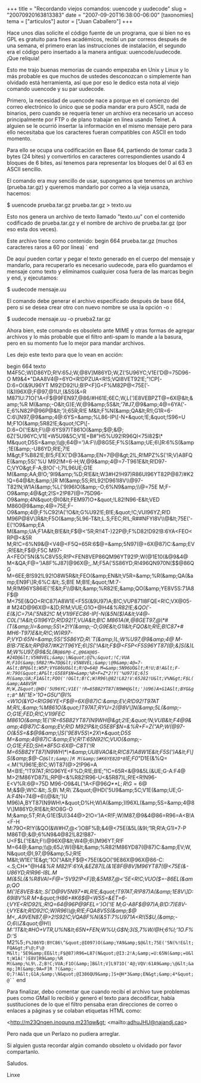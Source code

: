 +++
title = "Recordando viejos comandos: uuencode y uudecode"
slug = "20070920163813383"
date = "2007-09-20T16:38:00-06:00"
[taxonomies]
tema = ["articulos"]
autor = ["Juan Caballero"]
+++

Hace unos días solicite el código fuente de un programa, que si bien no
es GPL es gratuito para fines académicos, recibí un par correos después
de una semana, el primero eran las instrucciones de instalación, el
segundo era el código pero insertado a la manera antigua:
uuencode/uudecode. ¡Que reliquia!

<!-- more -->
Esto me trajo buenas memorias de cuando empezaba en Unix y Linux y lo
más probable es que muchos de ustedes desconozcan o simplemente han
olvidado está herramienta, así que por eso le dedico esta nota al viejo
comando uuencode y su par uudecode.

Primero, la necesidad de uuencode nace a porque en el comienzo del
correo electrónico lo único que se podia mandar era puro ASCII, nada de
binarios, pero cuando se requería tener un archivo era necesario un
acceso principalmente por FTP o de plano trabajar en línea usando
Telnet. A alguien se le ocurrió insertar la información en el mismo
mensaje pero para ello necesitaba que los caracteres fueran compatibles
con ASCII en todo momento.

Para ello se ocupa una codificación en Base 64, partiendo de tomar cada
3 bytes (24 bites) y convertirlos en caracteres correspondientes usando
4 bloques de 6 bites, así tenemos para representar los bloques del 0 al
63 en ASCII sencillo.

El comando era muy sencillo de usar, supongamos que tenemos un archivo
(prueba.tar.gz) y queremos mandarlo por correo a la vieja usanza,
hacemos:

$ uuencode prueba.tar.gz prueba.tar.gz \> texto.uu

Esto nos genera un archivo de texto llamado "texto.uu" con el contenido
codificado de prueba.tar.gz y el nombre de archivo de prueba.tar.gz (por
eso esta dos veces).

Este archivo tiene como contenido: begin 664 prueba.tar.gz (muchos
caracteres raros a 60 por línea) \` end

De aquí pueden cortar y pegar el texto generado en el cuerpo del mensaje
y mandarlo, para recuperarlo es necesario uudecode, para ello guardamos
el mensaje como texto y eliminamos cualquier cosa fuera de las marcas
begin y end, y ejecutamos:

$ uudecode mensaje.uu

El comando debe generar el archivo especificado después de base 664,
pero si se desea crear otro con nuevo nombre se usa la opción -o :

$ uudecode mensaje.uu -o prueba2.tar.gz

Ahora bien, este comando es obsoleto ante MIME y otras formas de agregar
archivos y lo más probable que el filtro anti-spam lo mande a la basura,
pero en su momento fue lo mejor para mandar archivos.

Les dejo este texto para que lo vean en acción:

begin 664 texto
M4F5C;W)D86YD;R!V:65J;W,@8V\]M86YD;W,Z(‘5U96YC;V1E(’D@=75D96-O
M9&4*"DAA8V4@=6YO\<R!DPZUA\<R!S;VQI8VET92!E;"!CP\[-D:6=O(&9U96YT
M92!D92!U;B!P\<F\]G\<F%M82P@\<75E(’-I(&)I96X@;F@97,@1U!,(&5S(&=R
M871U:71O(’!A\<F$@9FEN97,@86/#H61E;6EC;W,L(')E8VEBPZT@=6X@&lt;&amp;%R M(&amp;-O&lt;G)E;W,@9&amp;5S&lt;'7#J7,@9&amp;4@=6YA('-E;6%N82P@96P@&lt;')I;65R;R!E M&lt;F%N(&amp;QA&lt;R!I;G1R=6-C:6\]N97,@9&amp;4@:6YS=&amp;%L86-IP\[-N+&quot;!E;&quot;!S96=U M;F1O(&amp;5R82!E;&quot;!CP\[-D:6=O('!E&lt;F\\@:6YS97)T861O(&amp;$@;&@; 6Z(’5U96YC;V1E+W5U9&5C;V1E+B#"H5%U92!R96QI\<75I82$\* M&quot;D5S=&amp;\\@;64@=')A:F\\@8G5E;F%S(&amp;UE;6\]R:6%S(&amp;1E(&amp;-U86YD;R!E;7!E M&gt;F%B82!E;B!5;FEX('D@3&amp;EN=7@@&gt;2!L;R!MPZ%S('!R;V)A8FQE(&amp;5S('%U M92!M=6-H;W,@9&amp;4@=7-T961E&lt;R!D97-C;VYO&gt;F-A;B!O('-I;7!L96UE;G1E M(&amp;AA;B!O;'9I9&amp;%D;R!E&lt;W3#H2!H97)R86UI96YT82P@87/#K2!Q=64@&lt;&amp;\]R M(&amp;5S;R!L92!D961I8V\\@97-T82!N;W1A(&amp;%L('9I96IO(&amp;-O;6%N9&amp;\\@=75E M;F-O9&amp;4@&gt;2!S=2!P87(@=75D96-O9&amp;4N&quot;@I0&lt;FEM97)O+&quot;!L82!N96-E&lt;VED M860@9&amp;4@=75E;F-O9&amp;4@;F%C92!A('!O&lt;G%U92!E;B!E;&quot;!C;VUI96YZ;R!D M96P@8V\]R&lt;F5O(&amp;5L96-T&lt;L.S;FEC;R!L;R##NFYI8V\\@&lt;75E('-E('!O9&amp;EA M(&amp;UA;F1A&lt;B!E&lt;F$@\<’5R;R!!4T-)22P@;F%D82!D92!B:6YA\<FEO\<RP@\<&5R
M;R!C=6%N9&@\<V4@\<F5Q=65R:6$@=&amp;5N97(@=6X@87)C:&amp;EV;R!E&lt;F$@;F5C
M97-A\<FEO(’5N(&%C8V5S;R!P\<FEN8VEP86QM96YT92!P;W(@1E10(&@9&4@
M\<&QA;F@=’)A8F%J87(@96X@;,.M;F5A(’5S86YD;R!496QN970N($$@86QG M=6EE;B!S92!L92!O8W5R&lt;FEO(&amp;EN&lt;V5R=&amp;%R(&amp;QA(&amp;EN9F\]R;6%C:&lt;.S;B!E M;B!E;&quot;!M:7-M;R!M96YS86IE('!E&lt;F\\@&lt;&amp;%R82!E;&amp;QO(&amp;YE8V5S:71A8F$@
M\<75E(&QO\<R!C87)A8W1E\<F5S(&9U97)A;B!C;VUP871I8FQE\<R!C;VX@05-#
M24D@96X@=&\]D;R!M;VUE;G1O+@H*4&%R82!E;&QO(’-E(&\]C=7!A(’5N82!C
M;V1I9FEC86-IP\[-N(&5N($)A&lt;V4@-C0L('!A&lt;G1I96YD;R!D92!T;VUA&lt;B!C M861A(#,@8GET97,@\*#(T(&amp;)I=&amp;5S\*2!Y(&amp;-O;G9E&lt;G1I&lt;FQO&lt;R!E;B!C87+# MH6-T97)E&lt;R!C;W)R97-P;VYD:65N=&amp;5S('5S86YD;R\`T(&amp;)L;W%U97,@9&amp;4@ M-B!B:71E&lt;RP@87/#K2!T96YE;6\]S('!A&lt;F$@\<F5P\<F5S96YT87(@;&\]S(&)L
M;W%U97,@9&amp;5L(#`@86P@-C,@96X@05-#24D@&lt;V5N8VEL;&amp;\N&quot;@I%;&quot;!C;VUA M;F1O(&amp;5R82!M=7D@&lt;V5N8VEL;&amp;\@9&amp;4@=7-A&lt;BP@&lt;W5P;VYG86UO&lt;R!Q=64@ M=&amp;5N96UO&lt;R!U;B!A&lt;F-H:79O(&quot;AP&lt;G5E8F$N=&amp;%R+F=Z*2!Y('%U97)E;6]S M(&amp;UA;F1A&lt;FQO('!O&lt;B!C;W)R96\@82!L82!V:65J82!U&lt;V%N&gt;F$L(&amp;AA8V5M M;W,Z&quot;@HD('5U96YC;V1E('!R=65B82YT87(N9WH@&lt;')U96)A+G1A&lt;BYG&gt;B`^
M(’1E\>’1O+G5U"@I%\<W1O(&YO\<R!G96YE\<F$@=6X@87)C:&amp;EV;R!D92!T97AT M;R!L;&amp;%M861O(&quot;)T97AT;RYU=2(@8V\]N(&amp;5L(&amp;-O;G1E;FED;R!C;V1I9FEC M861O(&amp;1E('!R=65B82YT87(N9WH@&gt;2!E;&quot;!N;VUB&lt;F4@9&amp;4@87)C:&amp;EV;R!D M92!P&lt;G5E8F$N=&%R+F=Z("AP;W(@97-O(&5S=&$@9&amp;\]S('9E8V5S\*2X\*&quot;D5S M=&amp;4@87)C:&amp;EV;R!T:65N92!C;VUO(&amp;-O;G1E;FED;SH\*8F5G:6X@-C8T('!R M=65B82YT87(N9WH\*\*&amp;UU8VAO&lt;R!C87)A8W1E&lt;F5S(')A&lt;F\]S(&amp;$@-C`@&lt;&amp;]R M(&amp;S#K6YE82D*8`IE;F0*"D1E(&%Q=\<.M(‘!U961E;B!C;W)T87(@\>2!P96=A
M\<B!E;"!T97AT;R!G96YE\<F%D;R!E;B!E;"!C=65R\<&@9&5L(&UE;G-A:F4@
M\>2!M86YD87)L;RP@\<&%R82!R96-U\<&5R87)L;R!E\<R!N96-E\<V%R:6@=75D
M96-O9&4L(’!A\<F@96*Q**L*; *R*!*G* = 6@
M;&$@;W!C:&lt;.S;B\`M;R\`Z&quot;@HD('5U9&amp;5C;V1E(&amp;UE;G-A:F4N=74@+6\\@&lt;')U M96)A,BYT87(N9WH\*&quot;D%H;W)A(&amp;)I96XL(&amp;5S=&amp;4@8V\]M86YD;R!E&lt;R!O8G-O M;&amp;5T;R!A;G1E($U)344@\>2!O=‘)A\<R!F;W)M87,@9&amp;4@86=R96=A\<B!A\<F-H
M:79O\<R!Y(&QO(&W#H7,@\<’)O8F%B;&4@\<75E(&5L(&9I;‘1R;R!A;G1I+7-P
M86T@;&@;6%N9&4@82!L82!B87-U\<F$L('!E&lt;F\\@96X@&lt;W4@;6\]M96YT;R!F M=64@;&amp;\\@;65J;W(@&lt;&amp;%R82!M86YD87(@87)C:&amp;EV;W,N&quot;@I,97,@9&amp;5J;R!E M&lt;W1E('1E&gt;'1O('!A&lt;F$@\<75E(&QO(’9E86X@96X@86-C:\<.S;CH*"@H*4&%R
M82!F:6YA;&EZ87(L(&1E8F@8V\]M96YT87(@\<75E(&-U86YD;R!R96-I8L.M
M(&5L(&%R8VAI=F@=’5V92!P\<F\]B;&5M87,@\<’5E\<R!C;VUO($=-86EL(&amp;QO M(')E8VEB:&lt;.S('D@9V5N97+#LR!E;&quot;!T97AT;R!P87)A(&amp;1E8V\]D:69I8V%R M+&quot;!H86+#K6$@\<W5S=&ET=6-I;VYE\<R!D92!L;R!Q=64@96P@9FEL=’)O(’!E
M;G-A8F$@97)A;B!D:7)E8V-I;VYE&lt;R!D92!C;W)R96\\@;R!E;FQA8V5S(&amp;$@
M\<,.A9VEN87,@\>2!S92!C;VQA8F%N(&5T:7%U971A\<R!(5$U,(&amp;-O;6\\Z&quot;@H\\
M:'1T&lt;#HO+VTR,U%N&lt;65N+FEN;W%U;G$N;3(S,7%W/@H;6%I;’1O.F%D:’5*
M2%5``` ;F%J86YD:BYC86\^&quot;@I097)O(&amp;YA9&amp;$@&lt;75E('5N(%!E&lt;FQA&gt;F\@;F\@ M&lt;'5E9&amp;EE&lt;F$@87)R96=L87(N&quot;@I3:2!A;&amp;=U:65N(&amp;=U&lt;W1A(')E8V]R9&amp;%R M(&amp;%L9\.Z;B!C;VUA;F1O(&amp;]B&lt;V]L971O('4@;VQV:61A9&amp;\@&lt;&amp;]R(&amp;9A=F]R ?(&amp;-O;7!A&lt;G1A;&amp;\N&quot;@I386QU9&amp;]S+@H*3&amp;EN&gt;&amp;4*&quot;@`` ```
end

Para finalizar, debo comentar que cuando recibí el archivo tuve
problemas pues como GMail lo recibió y generó el texto para decodificar,
había sustituciones de lo que el filtro pensaba eran direcciones de
correo o enlaces a páginas y se colaban etiquetas HTML como:

\<<a href="http://m23Qnqen.inoqunq.m231qw&gt">http://m23Qnqen.inoqunq.m231qw&gt</a>;
\<mailto:adhuJHU@najandj.cao\>

Pero nada que un Perlazo no pudiera arreglar.

Si alguien gusta recordar algún comando obsoleto u olvidado por favor
compartanlo.

Saludos.

Linxe
